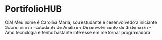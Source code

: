 # PortifolioHUB
Olá! Meu nome é Carolina Maria, sou estudante e desenvolvedora iniciante
Sobre mim /n
-Estudante de Análise e Desenvolvimento de Sistemas/n
-Amo tecnologia e tenho bastante interesse em me tornar programadora

